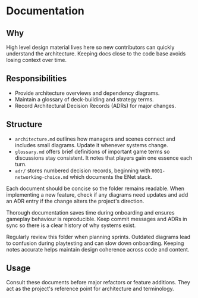 # Documentation

## Why
High level design material lives here so new contributors can quickly understand the architecture. Keeping docs close to the code base avoids losing context over time.

## Responsibilities
- Provide architecture overviews and dependency diagrams.
- Maintain a glossary of deck-building and strategy terms.
- Record Architectural Decision Records (ADRs) for major changes.

## Structure
- `architecture.md` outlines how managers and scenes connect and includes small diagrams. Update it whenever systems change.
- `glossary.md` offers brief definitions of important game terms so discussions stay consistent. It notes that players gain one essence each turn.
- `adr/` stores numbered decision records, beginning with `0001-networking-choice.md` which documents the ENet stack.

Each document should be concise so the folder remains readable. When implementing a new feature, check if any diagrams need updates and add an ADR entry if the change alters the project's direction.


Thorough documentation saves time during onboarding and ensures gameplay behaviour is reproducible. Keep commit messages and ADRs in sync so there is a clear history of why systems exist.

Regularly review this folder when planning sprints. Outdated diagrams lead to confusion during playtesting and can slow down onboarding. Keeping notes accurate helps maintain design coherence across code and content.

## Usage
Consult these documents before major refactors or feature additions. They act as the project's reference point for architecture and terminology.
